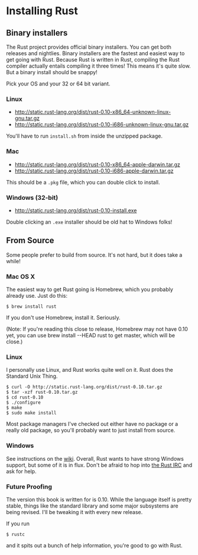 Installing Rust
===============

Binary installers
-----------------

The Rust project provides official binary installers. You can get both releases
and nightlies. Binary installers are the fastest and easiest way to get going
with Rust. Because Rust is written in Rust, compiling the Rust compiler actually
entails compiling it three times! This means it's quite slow. But a binary install
should be snappy!

Pick your OS and your 32 or 64 bit variant.

### Linux

* http://static.rust-lang.org/dist/rust-0.10-x86_64-unknown-linux-gnu.tar.gz
* http://static.rust-lang.org/dist/rust-0.10-i686-unknown-linux-gnu.tar.gz

You'll have to run `install.sh` from inside the unzipped package.

### Mac

* http://static.rust-lang.org/dist/rust-0.10-x86_64-apple-darwin.tar.gz
* http://static.rust-lang.org/dist/rust-0.10-i686-apple-darwin.tar.gz

This should be a `.pkg` file, which you can double click to install.

### Windows (32-bit)

* http://static.rust-lang.org/dist/rust-0.10-install.exe

Double clicking an `.exe` installer should be old hat to Windows folks!

From Source
-----------

Some people prefer to build from source. It's not hard, but it does take a while!

### Mac OS X

The easiest way to get Rust going is Homebrew, which you probably
already use. Just do this:

    $ brew install rust

If you don't use Homebrew, install it. Seriously.

(Note: If you're reading this close to release, Homebrew may not have 0.10 yet,
you can use brew install --HEAD rust to get master, which will be close.)

### Linux

I personally use Linux, and Rust works quite well on it. Rust does the Standard
Unix Thing.

    $ curl -O http://static.rust-lang.org/dist/rust-0.10.tar.gz
    $ tar -xzf rust-0.10.tar.gz
    $ cd rust-0.10
    $ ./configure
    $ make
    $ sudo make install

Most package managers I've checked out either have no package or a really old
package, so you'll probably want to just install from source.

### Windows

See instructions on the
[wiki](https://github.com/mozilla/rust/wiki/Note-getting-started-developing-Rust#windows).
Overall, Rust wants to have strong Windows support, but some of it is in flux.
Don't be afraid to hop into [the Rust
IRC](http://chat.mibbit.com/?server=irc.mozilla.org&channel=%23rust) and ask
for help.

### Future Proofing

The version this book is written for is 0.10. While the language itself is
pretty stable, things like the standard library and some major subsystems are
being revised. I'll be tweaking it with every new release.

If you run

    $ rustc

and it spits out a bunch of help information, you're good to go with
Rust.
